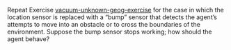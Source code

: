 Repeat Exercise <a class="exerciseRef" href="{{ site.baseurl }}/agents-exercises/ex_13/">vacuum-unknown-geog-exercise</a> for the case in
which the location sensor is replaced with a “bump” sensor that detects
the agent’s attempts to move into an obstacle or to cross the boundaries
of the environment. Suppose the bump sensor stops working; how should
the agent behave?
